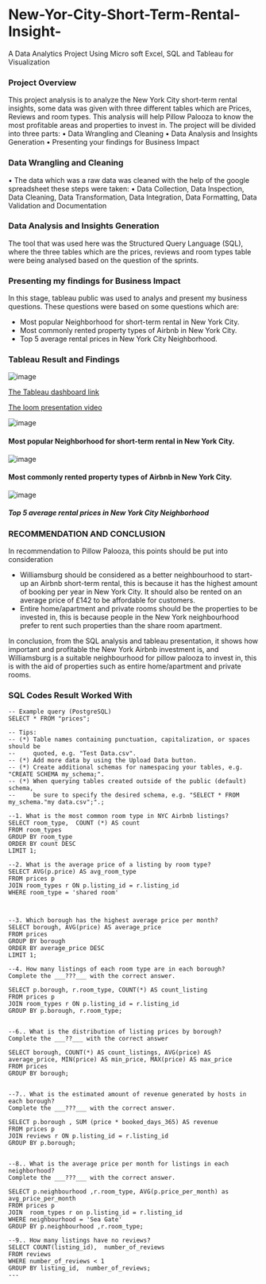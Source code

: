 # New-Yor-City-Short-Term-Rental-Insight-
A Data Analytics Project  Using Micro soft Excel, SQL and Tableau for Visualization
### Project Overview
This project analysis is to analyze the New York City short-term rental insights, some data was given with three different tables which are Prices, Reviews and room types. This analysis will help Pillow Palooza to know the most profitable areas and properties to invest in.
The project will be divided into three parts:
•	Data Wrangling and Cleaning
•	Data Analysis and Insights Generation
•	Presenting your findings for Business Impact
### Data Wrangling and Cleaning
•	The data which was a raw data was cleaned with the help of the google spreadsheet these steps were taken:
•	Data Collection, Data Inspection, Data Cleaning, Data Transformation, Data Integration, Data Formatting, Data Validation and  Documentation

### Data Analysis and Insights Generation
The tool that was used here was the Structured Query Language (SQL), where the three tables which are the prices, reviews and room types table were being analysed based on the question of the sprints.

### Presenting my findings for Business Impact
In this stage, tableau public was used to analys and present my business questions. These questions were based on some questions which are:
- Most popular Neighborhood for short-term rental in New York City.
- Most commonly rented property types of Airbnb in New York City.
- Top 5 average rental prices in New York City Neighborhood.
### Tableau Result and Findings
![image](https://github.com/Chuks200/New-Yor-City-Short-Term-Rental-Insight-/assets/150162291/a6ebd5e4-20b3-408f-82f7-196ac10f0686)

[The Tableau dashboard link](https://public.tableau.com/app/profile/chuks.chukwunonso.agbataekwe/viz/Mystryproject2/Dashboard2?publish=yes)

[The loom presentation video](https://www.loom.com/share/4e6ea0b6e66c47a8ba53548f489cb24c?sid=d2bfd390-bf91-4d95-b5f9-20eb74b40d5a)

![image](https://github.com/Chuks200/New-Yor-City-Short-Term-Rental-Insight-/assets/150162291/fb537237-47ec-40a5-bbbd-1d3c6fbdb979)
#### Most popular Neighborhood for short-term rental in New York City.

![image](https://github.com/Chuks200/New-Yor-City-Short-Term-Rental-Insight-/assets/150162291/70b4a980-4230-402f-9c1a-b7365d645f25)
#### Most commonly rented property types of Airbnb in New York City.

![image](https://github.com/Chuks200/New-Yor-City-Short-Term-Rental-Insight-/assets/150162291/a3b34573-8443-4cd1-9d98-149be96769e5)
##### Top 5 average rental prices in New York City Neighborhood

### RECOMMENDATION AND CONCLUSION
In recommendation to Pillow Palooza, this points should be put into consideration
- Williamsburg should be considered as a better neighbourhood to start-up an Airbnb short-term rental, this is because it has the highest amount of booking per year in New York City. It should also be rented on an average price of £142 to be affordable for customers.
- Entire home/apartment and private rooms should be the properties to be invested in, this is because people in the New York neighbourhood prefer to rent such properties than the share room apartment.

In conclusion, from the SQL analysis and tableau presentation, it shows how important and profitable the New York Airbnb investment is, and Williamsburg is a suitable neighbourhood for pillow palooza to invest in, this is with the aid of properties such as entire home/apartment and private rooms.

### SQL Codes Result Worked With
  ``` beekeeper studio
-- Example query (PostgreSQL)
SELECT * FROM "prices";

-- Tips:
-- (*) Table names containing punctuation, capitalization, or spaces should be
--     quoted, e.g. "Test Data.csv".
-- (*) Add more data by using the Upload Data button.
-- (*) Create additional schemas for namespacing your tables, e.g. "CREATE SCHEMA my_schema;".
-- (*) When querying tables created outside of the public (default) schema,
--     be sure to specify the desired schema, e.g. "SELECT * FROM my_schema."my data.csv";".;

--1. What is the most common room type in NYC Airbnb listings?
SELECT room_type,  COUNT (*) AS count 
FROM room_types   
GROUP BY room_type
ORDER BY count DESC
LIMIT 1;

--2. What is the average price of a listing by room type?
SELECT AVG(p.price) AS avg_room_type 
FROM prices p
JOIN room_types r ON p.listing_id = r.listing_id
WHERE room_type = 'shared room'



--3. Which borough has the highest average price per month?
SELECT borough, AVG(price) AS average_price
FROM prices
GROUP BY borough
ORDER BY average_price DESC
LIMIT 1;

--4. How many listings of each room type are in each borough?
Complete the ___???___ with the correct answer.

SELECT p.borough, r.room_type, COUNT(*) AS count_listing
FROM prices p
JOIN room_types r ON p.listing_id = r.listing_id
GROUP BY p.borough, r.room_type;


--6.. What is the distribution of listing prices by borough?
Complete the ___??___ with the correct answer

SELECT borough, COUNT(*) AS count_listings, AVG(price) AS average_price, MIN(price) AS min_price, MAX(price) AS max_price
FROM prices
GROUP BY borough;


--7.. What is the estimated amount of revenue generated by hosts in each borough?
Complete the ___???___ with the correct answer.

SELECT p.borough , SUM (price * booked_days_365) AS revenue
FROM prices p
JOIN reviews r ON p.listing_id = r.listing_id
GROUP BY p.borough;


--8.. What is the average price per month for listings in each neighborhood?
Complete the ___???___ with the correct answer.

SELECT p.neighbourhood ,r.room_type, AVG(p.price_per_month) as avg_price_per_month
FROM prices p
JOIN  room_types r on p.listing_id = r.listing_id
WHERE neighbourhood = 'Sea Gate'
GROUP BY p.neighbourhood ,r.room_type;

--9.. How many listings have no reviews?
SELECT COUNT(listing_id),  number_of_reviews
FROM reviews
WHERE number_of_reviews < 1
GROUP BY listing_id,  number_of_reviews;
---








